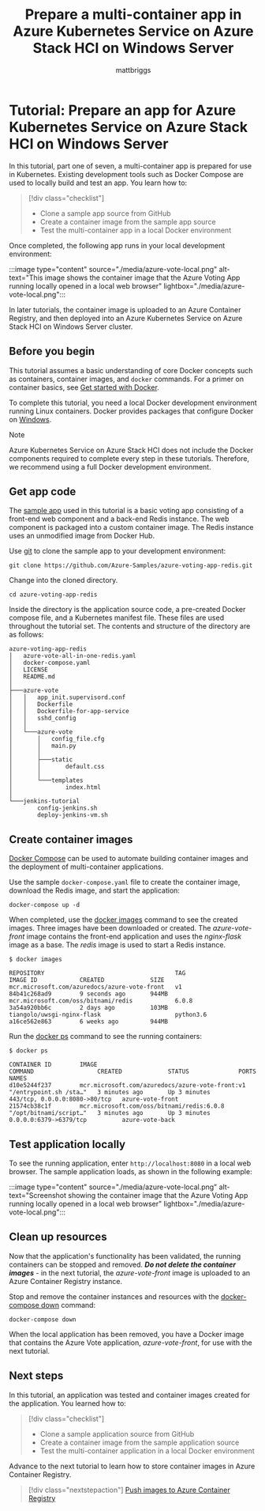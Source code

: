 ﻿---
title: Prepare a multi-container app in Azure Kubernetes Service on Azure Stack HCI on Windows Server
description: In this tutorial, learn how to prepare and build a multi-container app with Docker Compose that you can then deploy to AKS on Azure Stack HCI and Windows Server.
services: container-service
ms.topic: tutorial
ms.date: 05/10/2022
ms.author: mabrigg 
ms.lastreviewed: 1/14/2022
ms.reviewer: jeguan
author: mattbriggs

# Intent: As an IT Pro, I want to learn how to prepare a multi-container app so I can add it to my AKS on Azure Stack HCI and Windows Server deployment.
# Keyword: multi-container app

---

# Tutorial: Prepare an app for Azure Kubernetes Service on Azure Stack HCI on Windows Server

In this tutorial, part one of seven, a multi-container app is prepared for use in Kubernetes. Existing development tools such as Docker Compose are used to locally build and test an app. You learn how to:

> [!div class="checklist"]
> * Clone a sample app source from GitHub
> * Create a container image from the sample app source
> * Test the multi-container app in a local Docker environment

Once completed, the following app runs in your local development environment:

:::image type="content" source="./media/azure-vote-local.png" alt-text="This image shows the container image that the Azure Voting App running locally opened in a local web browser" lightbox="./media/azure-vote-local.png":::

In later tutorials, the container image is uploaded to an Azure Container Registry, and then deployed into an Azure Kubernetes Service on Azure Stack HCI on Windows Server cluster.

## Before you begin

This tutorial assumes a basic understanding of core Docker concepts such as containers, container images, and `docker` commands. For a primer on container basics, see [Get started with Docker][docker-get-started].

To complete this tutorial, you need a local Docker development environment running Linux containers. Docker provides packages that configure Docker on [Windows][docker-for-windows].

> [!NOTE]
> Azure Kubernetes Service on Azure Stack HCI does not include the Docker components required to complete every step in these tutorials. Therefore, we recommend using a full Docker development environment.

## Get app code

The [sample app][sample-application] used in this tutorial is a basic voting app consisting of a front-end web component and a back-end Redis instance. The web component is packaged into a custom container image. The Redis instance uses an unmodified image from Docker Hub.

Use [git][] to clone the sample app to your development environment:

```console
git clone https://github.com/Azure-Samples/azure-voting-app-redis.git
```

Change into the cloned directory.

```console
cd azure-voting-app-redis
```

Inside the directory is the application source code, a pre-created Docker compose file, and a Kubernetes manifest file. These files are used throughout the tutorial set. The contents and structure of the directory are as follows:

```output
azure-voting-app-redis
│   azure-vote-all-in-one-redis.yaml
│   docker-compose.yaml
│   LICENSE
│   README.md
│
├───azure-vote
│   │   app_init.supervisord.conf
│   │   Dockerfile
│   │   Dockerfile-for-app-service
│   │   sshd_config
│   │
│   └───azure-vote
│       │   config_file.cfg
│       │   main.py
│       │
│       ├───static
│       │       default.css
│       │
│       └───templates
│               index.html
│
└───jenkins-tutorial
        config-jenkins.sh
        deploy-jenkins-vm.sh
```

## Create container images

[Docker Compose][docker-compose] can be used to automate building container images and the deployment of multi-container applications.

Use the sample `docker-compose.yaml` file to create the container image, download the Redis image, and start the application:

```console
docker-compose up -d
```

When completed, use the [docker images][docker-images] command to see the created images. Three images have been downloaded or created. The *azure-vote-front* image contains the front-end application and uses the *nginx-flask* image as a base. The *redis* image is used to start a Redis instance.

```
$ docker images

REPOSITORY                                     TAG                 IMAGE ID            CREATED             SIZE
mcr.microsoft.com/azuredocs/azure-vote-front   v1                  84b41c268ad9        9 seconds ago       944MB
mcr.microsoft.com/oss/bitnami/redis            6.0.8               3a54a920bb6c        2 days ago          103MB
tiangolo/uwsgi-nginx-flask                     python3.6           a16ce562e863        6 weeks ago         944MB
```

Run the [docker ps][docker-ps] command to see the running containers:

```
$ docker ps

CONTAINER ID        IMAGE                                             COMMAND                  CREATED             STATUS              PORTS                           NAMES
d10e5244f237        mcr.microsoft.com/azuredocs/azure-vote-front:v1   "/entrypoint.sh /sta…"   3 minutes ago       Up 3 minutes        443/tcp, 0.0.0.0:8080->80/tcp   azure-vote-front
21574cb38c1f        mcr.microsoft.com/oss/bitnami/redis:6.0.8         "/opt/bitnami/script…"   3 minutes ago       Up 3 minutes        0.0.0.0:6379->6379/tcp          azure-vote-back
```

## Test application locally

To see the running application, enter `http://localhost:8080` in a local web browser. The sample application loads, as shown in the following example:

:::image type="content" source="./media/azure-vote-local.png" alt-text="Screenshot showing the container image that the Azure Voting App running locally opened in a local web browser" lightbox="./media/azure-vote-local.png":::

## Clean up resources

Now that the application's functionality has been validated, the running containers can be stopped and removed. ***Do not delete the container images*** - in the next tutorial, the *azure-vote-front* image is uploaded to an Azure Container Registry instance.

Stop and remove the container instances and resources with the [docker-compose down][docker-compose-down] command:

```console
docker-compose down
```

When the local application has been removed, you have a Docker image that contains the Azure Vote application, *azure-vote-front*, for use with the next tutorial.

## Next steps

In this tutorial, an application was tested and container images created for the application. You learned how to:

> [!div class="checklist"]
> * Clone a sample application source from GitHub
> * Create a container image from the sample application source
> * Test the multi-container application in a local Docker environment

Advance to the next tutorial to learn how to store container images in Azure Container Registry.

> [!div class="nextstepaction"]
> [Push images to Azure Container Registry](./tutorial-kubernetes-prepare-azure-container-registry.md)

<!-- LINKS - external -->
[docker-compose]: https://docs.docker.com/compose/
[docker-for-linux]: https://docs.docker.com/engine/installation/#supported-platforms
[docker-for-mac]: https://docs.docker.com/docker-for-mac/
[docker-for-windows]: https://docs.docker.com/docker-for-windows/
[docker-get-started]: https://docs.docker.com/get-started/
[docker-images]: https://docs.docker.com/engine/reference/commandline/images/
[docker-ps]: https://docs.docker.com/engine/reference/commandline/ps/
[docker-compose-down]: https://docs.docker.com/compose/reference/down
[git]: https://git-scm.com/downloads
[sample-application]: https://github.com/Azure-Samples/azure-voting-app-redis

<!-- LINKS - internal -->

